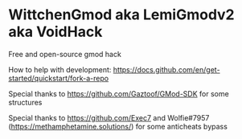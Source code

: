 # WittchenGmod aka LemiGmodv2 aka VoidHack

Free and open-source gmod hack

How to help with development: https://docs.github.com/en/get-started/quickstart/fork-a-repo

Special thanks to https://github.com/Gaztoof/GMod-SDK for some structures

Special thanks to https://github.com/Exec7 and Wolfie#7957 (https://methamphetamine.solutions/) for some anticheats bypass
